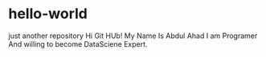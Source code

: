 # hello-world
just another repository
Hi Git HUb!
My Name Is Abdul Ahad I am Programer And willing to become DataSciene Expert.
